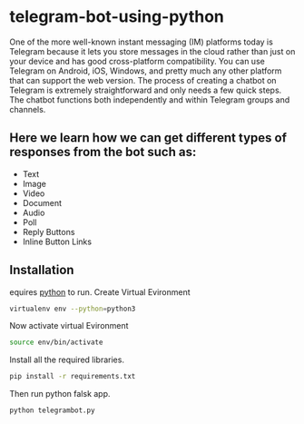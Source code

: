 

# telegram-bot-using-python

One of the more well-known instant messaging (IM) platforms today is Telegram because it lets you store messages in the cloud rather than just on your device and has good cross-platform compatibility. You can use Telegram on Android, iOS, Windows, and pretty much any other platform that can support the web version. The process of creating a chatbot on Telegram is extremely straightforward and only needs a few quick steps. The chatbot functions both independently and within Telegram groups and channels.

## Here we learn how we can get different types of responses from the bot such as:

- Text
- Image
- Video
- Document
- Audio
- Poll
- Reply Buttons
- Inline Button Links

## Installation

equires [python](https://www.python.org/) to run.
Create Virtual Evironment

```sh
virtualenv env --python=python3
```
Now activate virtual Evironment
```sh
source env/bin/activate
```
Install all the required libraries.

```sh
pip install -r requirements.txt
```
Then run python falsk app.
```sh
python telegrambot.py
```
